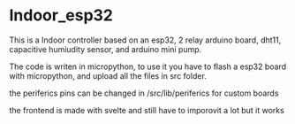 # Indoor_esp32

This is a Indoor controller based on an esp32, 2 relay arduino board, dht11, capacitive humiudity sensor, and arduino mini pump.

The code is writen in micropython, to use it you have to flash a esp32 board with micropython, and upload all the files in src folder.


the periferics pins can be changed in /src/lib/periferics for custom boards

the frontend is made with svelte and still have to imporovit a lot but it works
